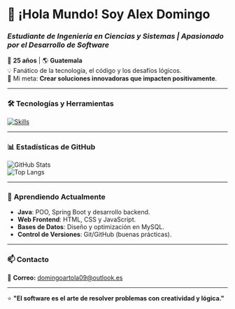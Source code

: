 # 👋 ¡Hola Mundo! Soy **Alex Domingo** 

### *Estudiante de Ingeniería en Ciencias y Sistemas | Apasionado por el Desarrollo de Software*  
📍 **25 años** | 🌎 **Guatemala**  
💡 Fanático de la tecnología, el código y los desafíos lógicos.  
🚀 Mi meta: **Crear soluciones innovadoras que impacten positivamente**.  

---

### 🛠 **Tecnologías y Herramientas**  
[![Skills](https://skillicons.dev/icons?i=java,git,github,vscode)](https://skillicons.dev)  

---

### 📊 **Estadísticas de GitHub**  
![GitHub Stats](https://github-readme-stats.vercel.app/api?username=alex-domingo&show_icons=true&theme=radical&hide_border=true)  
![Top Langs](https://github-readme-stats.vercel.app/api/top-langs/?username=alex-domingo&layout=compact&theme=radical&hide_border=true)  

---

### 🌱 **Aprendiendo Actualmente**  
- **Java**: POO, Spring Boot y desarrollo backend.  
- **Web Frontend**: HTML, CSS y JavaScript.  
- **Bases de Datos**: Diseño y optimización en MySQL.  
- **Control de Versiones**: Git/GitHub (buenas prácticas).  

---

### 📫 **Contacto**  
📧 **Correo:** domingoartola09@outlook.es  

---

⭐ **"El software es el arte de resolver problemas con creatividad y lógica."**   
